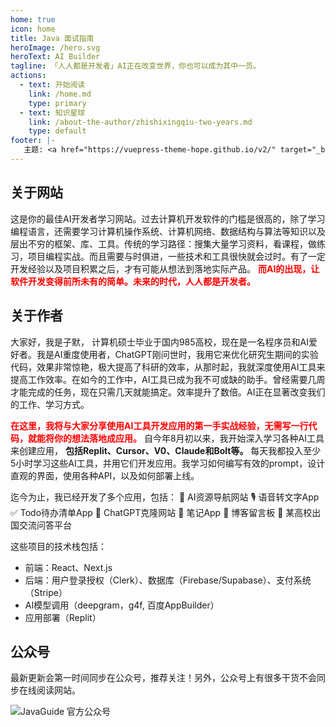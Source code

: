 ```yaml
---
home: true
icon: home
title: Java 面试指南
heroImage: /hero.svg
heroText: AI Builder
tagline: 「人人都是开发者」AI正在改变世界，你也可以成为其中一员。
actions:
  - text: 开始阅读
    link: /home.md
    type: primary
  - text: 知识星球
    link: /about-the-author/zhishixingqiu-two-years.md
    type: default
footer: |-
   主题: <a href="https://vuepress-theme-hope.github.io/v2/" target="_blank">VuePress Theme Hope</a>
---
```


## 关于网站

这是你的最佳AI开发者学习网站。过去计算机开发软件的门槛是很高的，除了学习编程语言，还需要学习计算机操作系统、计算机网络、数据结构与算法等知识以及层出不穷的框架、库、工具。传统的学习路径：搜集大量学习资料，看课程，做练习，项目编程实战。而且需要与时俱进，一些技术和工具很快就会过时。有了一定开发经验以及项目积累之后，才有可能从想法到落地实际产品。
**<font color="red">而AI的出现，让软件开发变得前所未有的简单。未来的时代，人人都是开发者。</font>**

## 关于作者
大家好，我是子默， 计算机硕士毕业于国内985高校，现在是一名程序员和AI爱好者。我是AI重度使用者，ChatGPT刚问世时，我用它来优化研究生期间的实验代码，效果非常惊艳，极大提高了科研的效率，从那时起，我就深度使用AI工具来提高工作效率。在如今的工作中，AI工具已成为我不可或缺的助手。曾经需要几周才能完成的任务，现在只需几天就能搞定。效率提升了数倍。AI正在显著改变我们的工作、学习方式。

**<font color="red">在这里，我将与大家分享使用AI工具开发应用的第一手实战经验，无需写一行代码，就能将你的想法落地成应用。</font>** 自今年8月初以来，我开始深入学习各种AI工具来创建应用，
**包括Replit、Cursor、V0、Claude和Bolt等。**
每天我都投入至少5小时学习这些AI工具，并用它们开发应用。我学习如何编写有效的prompt，设计直观的界面，使用各种API，以及如何部署上线。

迄今为止，我已经开发了多个应用，包括：
🧭 AI资源导航网站
🎙️ 语音转文字App
✅ Todo待办清单App
🤖 ChatGPT克隆网站
📝 笔记App
💬 博客留言板
🏫 某高校出国交流问答平台

这些项目的技术栈包括：
- 前端：React、Next.js
- 后端：用户登录授权（Clerk）、数据库（Firebase/Supabase）、支付系统（Stripe）
- AI模型调用（deepgram，g4f, 百度AppBuilder）
- 应用部署（Replit）


## 公众号

最新更新会第一时间同步在公众号，推荐关注！另外，公众号上有很多干货不会同步在线阅读网站。

![JavaGuide 官方公众号](https://oss.javaguide.cn/github/javaguide/gongzhonghaoxuanchuan.png)